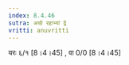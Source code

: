 ```yaml
---
index: 8.4.46
sutra: अचो रहाभ्यां द्वे
vritti: anuvritti
---
```


यरः ६/१ [8।4।45] , वा 0/0 [8।4।45]